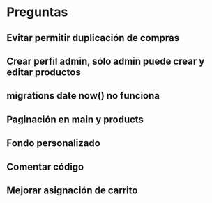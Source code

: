 # Preguntas

## Evitar permitir duplicación de compras

## Crear perfil admin, sólo admin puede crear y editar productos

## migrations date now() no funciona

## Paginación en main y products

## Fondo personalizado

## Comentar código

## Mejorar asignación de carrito
